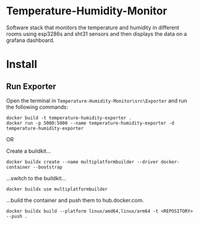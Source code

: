 # Temperature-Humidity-Monitor

Software stack that monitors the temperature and humidity in different rooms using esp3286s and sht31 sensors and then displays the data on a grafana dashboard. 

# Install

## Run Exporter

Open the terminal in `Temperature-Humidity-Monitor\src\Exporter` and run the following commands:

```
docker build -t temperature-humidity-exporter .
docker run -p 5000:5000 --name temperature-humidity-exporter -d  temperature-humidity-exporter
```
OR 

Create a buildkit... 

```docker buildx create --name multiplatformbuilder --driver docker-container --bootstrap ```

...switch to the buildkit...

```docker buildx use multiplatformbuilder```

...build the container and push them to hub.docker.com.

```docker buildx build --platform linux/amd64,linux/arm64 -t <REPOSITORY> --push .```






